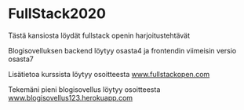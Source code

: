 # FullStack2020

Tästä kansiosta löydät fullstack openin harjoitustehtävät    

Blogisovelluksen backend löytyy osasta4 ja frontendin viimeisin versio osasta7

Lisätietoa kurssista löytyy osoitteesta www.fullstackopen.com

Tekemäni pieni blogisovellus löytyy osoitteesta www.blogisovellus123.herokuapp.com
